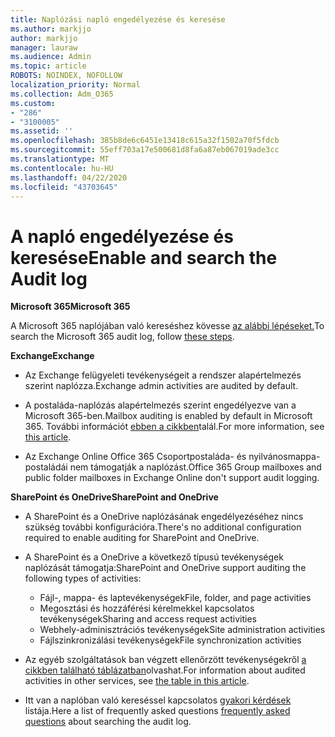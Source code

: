 ```yaml
---
title: Naplózási napló engedélyezése és keresése
ms.author: markjjo
author: markjjo
manager: lauraw
ms.audience: Admin
ms.topic: article
ROBOTS: NOINDEX, NOFOLLOW
localization_priority: Normal
ms.collection: Adm_O365
ms.custom:
- "286"
- "3100005"
ms.assetid: ''
ms.openlocfilehash: 385b8de6c6451e13418c615a32f1502a70f5fdcb
ms.sourcegitcommit: 55eff703a17e500681d8fa6a87eb067019ade3cc
ms.translationtype: MT
ms.contentlocale: hu-HU
ms.lasthandoff: 04/22/2020
ms.locfileid: "43703645"
---
```

# <a name="enable-and-search-the-audit-log"></a><span data-ttu-id="78603-102">A napló engedélyezése és keresése</span><span class="sxs-lookup"><span data-stu-id="78603-102">Enable and search the Audit log</span></span>

<span data-ttu-id="78603-103">**Microsoft 365**</span><span class="sxs-lookup"><span data-stu-id="78603-103">**Microsoft 365**</span></span>

<span data-ttu-id="78603-104">A Microsoft 365 naplójában való kereséshez kövesse [az alábbi lépéseket.](https://docs.microsoft.com/office365/securitycompliance/search-the-audit-log-in-security-and-compliance#search-the-audit-log)</span><span class="sxs-lookup"><span data-stu-id="78603-104">To search the Microsoft 365 audit log, follow [these steps](https://docs.microsoft.com/office365/securitycompliance/search-the-audit-log-in-security-and-compliance#search-the-audit-log).</span></span>

<span data-ttu-id="78603-105">**Exchange**</span><span class="sxs-lookup"><span data-stu-id="78603-105">**Exchange**</span></span>

- <span data-ttu-id="78603-106">Az Exchange felügyeleti tevékenységeit a rendszer alapértelmezés szerint naplózza.</span><span class="sxs-lookup"><span data-stu-id="78603-106">Exchange admin activities are audited by default.</span></span>

- <span data-ttu-id="78603-107">A postaláda-naplózás alapértelmezés szerint engedélyezve van a Microsoft 365-ben.</span><span class="sxs-lookup"><span data-stu-id="78603-107">Mailbox auditing is enabled by default in Microsoft 365.</span></span> <span data-ttu-id="78603-108">További információt [ebben a cikkben](https://docs.microsoft.com/office365/securitycompliance/enable-mailbox-auditing)talál.</span><span class="sxs-lookup"><span data-stu-id="78603-108">For more information, see  [this article](https://docs.microsoft.com/office365/securitycompliance/enable-mailbox-auditing).</span></span>

- <span data-ttu-id="78603-109">Az Exchange Online Office 365 Csoportpostaláda- és nyilvánosmappa-postaládái nem támogatják a naplózást.</span><span class="sxs-lookup"><span data-stu-id="78603-109">Office 365 Group mailboxes and public folder mailboxes in Exchange Online don't support audit logging.</span></span>

<span data-ttu-id="78603-110">**SharePoint és OneDrive**</span><span class="sxs-lookup"><span data-stu-id="78603-110">**SharePoint and OneDrive**</span></span>

- <span data-ttu-id="78603-111">A SharePoint és a OneDrive naplózásának engedélyezéséhez nincs szükség további konfigurációra.</span><span class="sxs-lookup"><span data-stu-id="78603-111">There's no additional configuration required to enable auditing for SharePoint and OneDrive.</span></span>

- <span data-ttu-id="78603-112">A SharePoint és a OneDrive a következő típusú tevékenységek naplózását támogatja:</span><span class="sxs-lookup"><span data-stu-id="78603-112">SharePoint and OneDrive support auditing the following types of activities:</span></span>

    - <span data-ttu-id="78603-113">Fájl-, mappa- és laptevékenységek</span><span class="sxs-lookup"><span data-stu-id="78603-113">File, folder, and page activities</span></span>
    - <span data-ttu-id="78603-114">Megosztási és hozzáférési kérelmekkel kapcsolatos tevékenységek</span><span class="sxs-lookup"><span data-stu-id="78603-114">Sharing and access request activities</span></span>
    - <span data-ttu-id="78603-115">Webhely-adminisztrációs tevékenységek</span><span class="sxs-lookup"><span data-stu-id="78603-115">Site administration activities</span></span>
    - <span data-ttu-id="78603-116">Fájlszinkronizálási tevékenységek</span><span class="sxs-lookup"><span data-stu-id="78603-116">File synchronization activities</span></span>

- <span data-ttu-id="78603-117">Az egyéb szolgáltatások ban végzett ellenőrzött tevékenységekről [a cikkben található táblázatban](https://docs.microsoft.com/office365/securitycompliance/search-the-audit-log-in-security-and-compliance#audited-activities)olvashat.</span><span class="sxs-lookup"><span data-stu-id="78603-117">For information about audited activities in other services, see  [the table in this article](https://docs.microsoft.com/office365/securitycompliance/search-the-audit-log-in-security-and-compliance#audited-activities).</span></span>

- <span data-ttu-id="78603-118">Itt van a naplóban való kereséssel kapcsolatos [gyakori kérdések](https://docs.microsoft.com/office365/securitycompliance/search-the-audit-log-in-security-and-compliance#frequently-asked-questions) listája.</span><span class="sxs-lookup"><span data-stu-id="78603-118">Here a list of frequently asked questions [frequently asked questions](https://docs.microsoft.com/office365/securitycompliance/search-the-audit-log-in-security-and-compliance#frequently-asked-questions) about searching the audit log.</span></span>